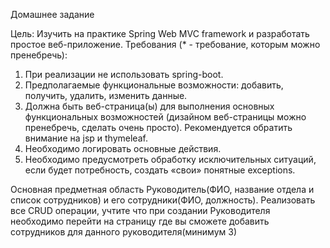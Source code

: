 Домашнее задание

Цель: Изучить на практике Spring Web MVC framework и разработать простое веб-приложение.
Требования (* - требование, которым можно пренебречь):
1. При реализации не использовать spring-boot.
2. Предполагаемые функциональные возможности: добавить, получить, удалить, изменить данные.
3. Должна быть веб-страница(ы) для выполнения основных функциональных возможностей (дизайном веб-страницы можно пренебречь, сделать очень просто).
   Рекомендуется обратить внимание на jsp и thymeleaf.
4. Необходимо логировать основные действия.
5. Необходимо предусмотреть обработку исключительных ситуаций, если будет потребность, создать «свои» понятные exceptions.

Основная предметная область Руководитель(ФИО, название отдела и список сотрудников) и его сотрудники(ФИО, должность).
Реализовать все CRUD операции, учтите что при создании Руководителя необходимо перейти на страницу где вы сможете добавить сотрудников для данного руководителя(минимум 3)